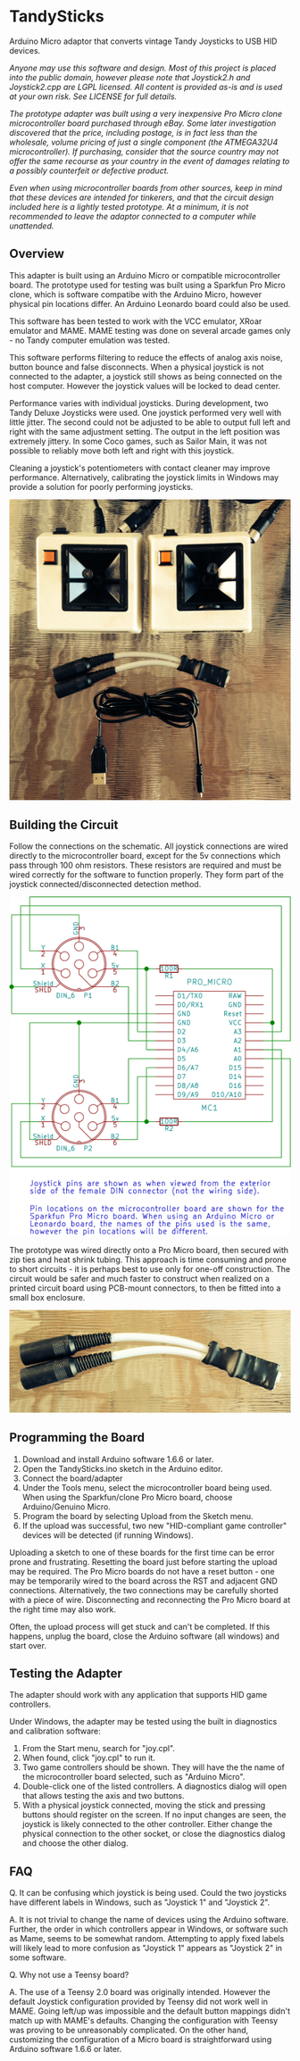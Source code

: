 TandySticks
===========

Arduino Micro adaptor that converts vintage Tandy Joysticks to USB HID devices.

*Anyone may use this software and design. Most of this project is placed into the public 
domain, however please note that Joystick2.h and Joystick2.cpp are LGPL licensed.
All content is provided as-is and is used at your own risk. See LICENSE for full details.*

*The prototype adapter was built using a very inexpensive Pro Micro clone microcontroller
board purchased through eBay. Some later investigation discovered that the price, including
postage, is in fact less than the wholesale, volume pricing of just a single component 
(the ATMEGA32U4 microcontroller). If purchasing, consider that the source country may not 
offer the same recourse as your country in the event of damages relating to a possibly 
counterfeit or defective product.*

*Even when using microcontroller boards from other sources, keep in mind that these devices
are intended for tinkerers, and that the circuit design included here is a lightly tested
prototype. At a minimum, it is not recommended to leave the adaptor connected to a 
computer while unattended.* 

Overview
--------

This adapter is built using an Arduino Micro or compatible microcontroller board.
The prototype used for testing was built using a Sparkfun Pro Micro clone, which 
is software compatibe with the Arduino Micro, however physical pin locations differ.
An Arduino Leonardo board could also be used.

This software has been tested to work with the VCC emulator, XRoar emulator and MAME.
MAME testing was done on several arcade games only - no Tandy computer emulation was tested.

This software performs filtering to reduce the effects of analog axis noise, button bounce
and false disconnects. When a physical joystick is not connected to the adapter, a joystick 
still shows as being connected on the host computer. However the joystick values will be 
locked to dead center.

Performance varies with individual joysticks. During development, two Tandy Deluxe Joysticks
were used. One joystick performed very well with little jitter. The second could not be 
adjusted to be able to output full left and right with the same adjustment setting. The output 
in the left position was extremely jittery. In some Coco games, such as Sailor Main, it was not
possible to reliably move both left and right with this joystick. 

Cleaning a joystick's potentiometers with contact cleaner may improve performance. Alternatively, 
calibrating the joystick limits in Windows may provide a solution for poorly performing joysticks.

![Adaptor and Joysticks](Adaptor1.jpg)

Building the Circuit
--------------------

Follow the connections on the schematic. All joystick connections are wired directly to
the microcontroller board, except for the 5v connections which pass through 100 ohm resistors.
These resistors are required and must be wired correctly for the software to function 
properly. They form part of the joystick connected/disconnected detection method.

![Schematic](schematic/TandySticks.sch.png)

The prototype was wired directly onto a Pro Micro board, then secured with zip ties and
heat shrink tubing. This approach is time consuming and prone to short circuits - it is 
perhaps best to use only for one-off construction. The circuit would be safer and much
faster to construct when realized on a printed circuit board using PCB-mount connectors,
to then be fitted into a small box enclosure.

![Adaptor](Adaptor2.jpg)


Programming the Board
---------------------

1. Download and install Arduino software 1.6.6 or later.
2. Open the TandySticks.ino sketch in the Arduino editor.
3. Connect the board/adapter 
4. Under the Tools menu, select the microcontroller board being used. When using the
   Sparkfun/clone Pro Micro board, choose Arduino/Genuino Micro.
5. Program the board by selecting Upload from the Sketch menu.
6. If the upload was successful, two new "HID-compliant game controller" devices
   will be detected (if running Windows).

Uploading a sketch to one of these boards for the first time can be error prone
and frustrating. Resetting the board just before starting the upload may be required.
The Pro Micro boards do not have a reset button - one may be temporarily wired
to the board across the RST and adjacent GND connections. Alternatively, the two 
connections may be carefully shorted with a piece of wire. Disconnecting and reconnecting 
the Pro Micro board at the right time may also work.

Often, the upload process will get stuck and can't be completed. If this happens, unplug
the board, close the Arduino software (all windows) and start over.

Testing the Adapter
-------------------

The adapter should work with any application that supports HID game controllers.

Under Windows, the adapter may be tested using the built in diagnostics and
calibration software:

1. From the Start menu, search for "joy.cpl".
2. When found, click "joy.cpl" to run it.
3. Two game controllers should be shown. They will have the the name of the microcontroller
   board selected, such as "Arduino Micro".
4. Double-click one of the listed controllers. A diagnostics dialog will open that allows
   testing the axis and two buttons.
5. With a physical joystick connected, moving the stick and pressing buttons should
   register on the screen. If no input changes are seen, the joystick is likely connected
   to the other controller. Either change the physical connection to the other socket,
   or close the diagnostics dialog and choose the other dialog.

FAQ
---

Q. It can be confusing which joystick is being used. Could the two joysticks have different
   labels in Windows, such as "Joystick 1" and "Joystick 2".

A. It is not trivial to change the name of devices using the Arduino software. Further,
   the order in which controllers appear in Windows, or software such as Mame, seems
   to be somewhat random. Attempting to apply fixed labels will likely lead to more confusion
   as "Joystick 1" appears as "Joystick 2" in some software.

Q. Why not use a Teensy board?

A. The use of a Teensy 2.0 board was originally intended. However the default Joystick 
   configuration provided by Teensy did not work well in MAME. Going left/up was impossible 
   and the default button mappings didn't match up with MAME's defaults. Changing the 
   configuration with Teensy was proving to be unreasonably complicated. On the other hand, 
   customizing the configuration of a Micro board is straightforward using Arduino 
   software 1.6.6 or later.

 